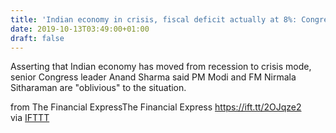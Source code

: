 ```yaml
---
title: 'Indian economy in crisis, fiscal deficit actually at 8%: Congress'
date: 2019-10-13T03:49:00+01:00
draft: false
---
```


Asserting that Indian economy has moved from recession to crisis mode, senior Congress leader Anand Sharma said PM Modi and FM Nirmala Sitharaman are "oblivious" to the situation.  
  
from The Financial ExpressThe Financial Express https://ift.tt/2OJqze2  
via [IFTTT](https://ifttt.com/?ref=da&site=blogger)